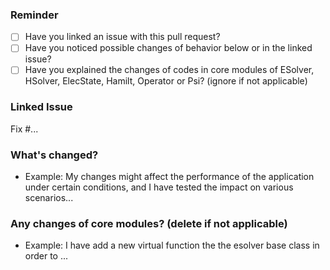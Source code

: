 ### Reminder
- [ ] Have you linked an issue with this pull request?
- [ ] Have you noticed possible changes of behavior below or in the linked issue?
- [ ] Have you explained the changes of codes in core modules of ESolver, HSolver, ElecState, Hamilt, Operator or Psi? (ignore if not applicable)

### Linked Issue
Fix #...

### What's changed?
- Example: My changes might affect the performance of the application under certain conditions, and I have tested the impact on various scenarios...

### Any changes of core modules? (delete if not applicable)
- Example: I have add a new virtual function the the esolver base class in order to ...
